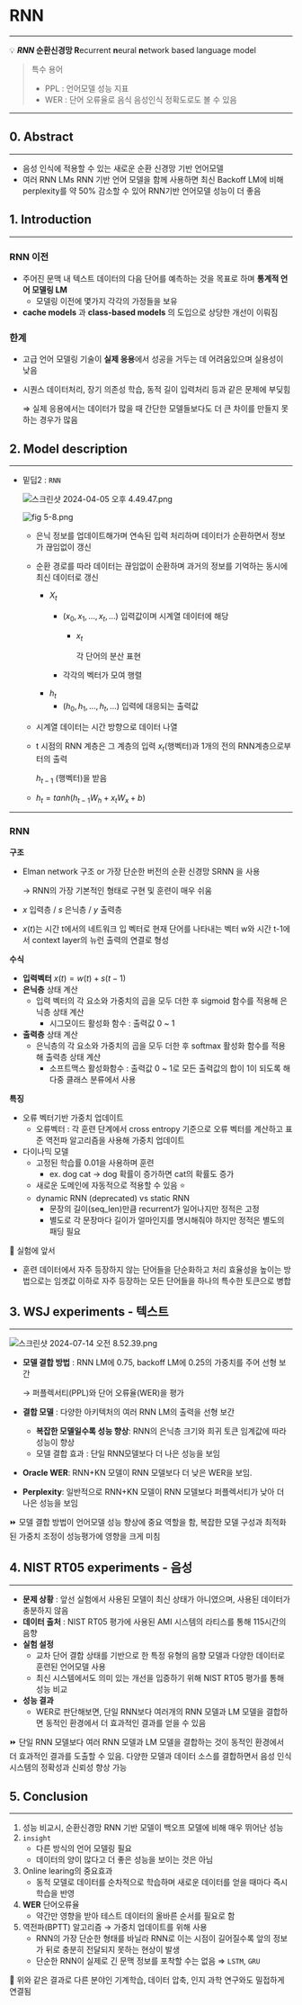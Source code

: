 # RNN

---

💡 ***RNN*  순환신경망
R**ecurrent **n**eural **n**etwork based language model

> 특수 용어
> - PPL : 언어모델 성능 지표
> - WER : 단어 오류율로 음식 음성인식 정확도로도 볼 수 있음

---

## 0. Abstract

---

- 음성 인식에 적용할 수 있는 새로운 순환 신경망 기반 언어모델
- 여러 RNN LMs RNN 기반 언어 모델을 함께 사용하면 최신 Backoff LM에 비해 perplexity를 약 50% 감소할 수 있어 RNN기반 언어모델 성능이 더 좋음

## 1. Introduction

---

### RNN 이전

- 주어진 문맥 내 텍스트 데이터의 다음 단어를 예측하는 것을 목표로 하며 **통계적 언어 모델링 LM**
    - 모델링 이전에 몇가지 각각의 가정들을 보유
- **cache models** 과 **class-based models** 의 도입으로 상당한 개선이 이뤄짐

### 한계

- 고급 언어 모델링 기술이 **실제 응용**에서 성공을 거두는 데 어려움있으며 실용성이 낮음
- 시퀀스 데이터처리, 장기 의존성 학습, 동적 길이 입력처리 등과 같은 문제에 부딪힘
    
    ⇒ 실제 응용에서는 데이터가 많을 때 간단한 모델들보다도 더 큰 차이를 만들지 못하는 경우가 많음
    

## 2. Model description

---

- 밑딥2 : `RNN`
    
    
    ![스크린샷 2024-04-05 오후 4.49.47.png](RNN%20cc05f6b8cf5f42bd83ebab042d171abf/%25E1%2584%2589%25E1%2585%25B3%25E1%2584%258F%25E1%2585%25B3%25E1%2584%2585%25E1%2585%25B5%25E1%2586%25AB%25E1%2584%2589%25E1%2585%25A3%25E1%2586%25BA_2024-04-05_%25E1%2584%258B%25E1%2585%25A9%25E1%2584%2592%25E1%2585%25AE_4.49.47.png)
    
    ![fig 5-8.png](RNN%20cc05f6b8cf5f42bd83ebab042d171abf/fig_5-8.png)
    
    - 은닉 정보를 업데이트해가며 연속된 입력 처리하며 데이터가 순환하면서 정보가 끊임없이 갱신
    - 순환 경로를 따라 데이터는 끊임없이 순환하며 과거의 정보를 기억하는 동시에 최신 데이터로 갱신
        - $X_t$
            - $(x_0, x_1, …, x_t, …)$ 입력값이며 시계열 데이터에 해당
                - $x_t$
                    
                    각 단어의 분산 표현
                    
            - 각각의 벡터가 모여 행렬
        - $h_t$
            - $(h_0, h_1, …, h_t, …)$ 입력에 대응되는 출력값
    - 시계열 데이터는 시간 방향으로 데이터 나열
    - t 시점의 RNN 계층은 그 계층의 입력 $x_t$(행벡터)과 1개의 전의 RNN계층으로부터의 출력
        
        $h_{t-1}$ (행벡터)을 받음
        
    - $h_t = tanh(h_{t-1}W_h + x_tW_x+b)$

---

### RNN

**구조**

- Elman network 구조 or 가장 단순한 버전의 순환 신경망 SRNN 을 사용
    
    → RNN의 가장 기본적인 형태로 구현 및 훈련이 매우 쉬움
    
- $x$ 입력층 / $s$ 은닉층 / $y$ 출력층
- $x(t)$는 시간 t에서의 네트워크 입 벡터로 현재 단어를 나타내는 벡터 w와 시간 t-1에서 context layer의 뉴런 출력의 연결로 형성

**수식**

- **입력벡터**  $x(t)=w(t)+s(t−1)$
- **은닉층** 상태 계산
    - 입력 벡터의 각 요소와 가중치의 곱을 모두 더한 후 sigmoid 함수를 적용해 은닉층 상태 계산
        - 시그모이드 활성화 함수 : 출력값 0 ~ 1
- **출력층** 상태 계산
    - 은닉층의 각 요소와 가중치의 곱을 모두 더한 후 softmax 활성화 함수를 적용해 출력층 상태 계산
        - 소프트맥스 활성화함수 : 출력값 0 ~ 1로 모든 출력값의 합이 1이 되도록 해 다중 클래스 분류에서 사용

**특징** 

- 오류 벡터기반 가중치 업데이트
    - 오류벡터 : 각 훈련 단계에서 cross entropy 기준으로 오류 벡터를 계산하고 표준 역전파 알고리즘을 사용해 가중치 업데이트
- 다이나믹 모델
    - 고정된 학습률 0.01을 사용하며 훈련
        - ex. dog cat → dog 확률이 증가하면 cat의 확률도 증가
    - 새로운 도메인에 자동적으로 적용할 수 있음 ⭐
    - dynamic RNN (deprecated) vs static RNN
        - 문장의 길이(seq_len)만큼 recurrent가 일어나지만 정적은 고정
        - 별도로 각 문장마다 길이가 얼마인지를 명시해줘야 하지만 정적은 별도의 패딩 필요

🔽 실험에 앞서

- 훈련 데이터에서 자주 등장하지 않는 단어들을 단순화하고 처리 효율성을 높이는 방법으로는 임곗값 이하로 자주 등장하는 모든 단어들을 하나의 특수한 토큰으로 병합

## 3. WSJ experiments - 텍스트

---

![스크린샷 2024-07-14 오전 8.52.39.png](RNN%20cc05f6b8cf5f42bd83ebab042d171abf/%25E1%2584%2589%25E1%2585%25B3%25E1%2584%258F%25E1%2585%25B3%25E1%2584%2585%25E1%2585%25B5%25E1%2586%25AB%25E1%2584%2589%25E1%2585%25A3%25E1%2586%25BA_2024-07-14_%25E1%2584%258B%25E1%2585%25A9%25E1%2584%258C%25E1%2585%25A5%25E1%2586%25AB_8.52.39.png)

- **모델 결합 방법** : RNN LM에 0.75, backoff LM에 0.25의 가중치를 주어 선형 보간
    
    → 퍼플렉서티(PPL)와 단어 오류율(WER)을 평가
    
- **결합 모델** : 다양한 아키텍처의 여러 RNN LM의 출력을 선형 보간
    - **복잡한 모델일수록 성능 향상**: RNN의 은닉층 크기와 희귀 토큰 임계값에 따라 성능이 향상
    - 모델 결합 효과 : 단일 RNN모델보다 더 나은 성능을 보임
- **Oracle WER**: RNN+KN 모델이 RNN 모델보다 더 낮은 WER을 보임.
- **Perplexity**: 일반적으로 RNN+KN 모델이 RNN 모델보다 퍼플렉서티가 낮아 더 나은 성능을 보임

⏩ 모델 결합 방법이 언어모델 성능 향상에 중요 역할을 함, 복잡한 모델 구성과 최적화된 가중치 조정이 성능평가에 영향을 크게 미침

## 4. NIST RT05 experiments - 음성

---

- **문제 상황** : 앞선 실험에서 사용된 모델이 최신 상태가 아니였으며, 사용된 데이터가 충분하지 않음
- **데이터 출처** : NIST RT05 평가에 사용된 AMI 시스템의 라티스를 통해 115시간의 음향
- **실험 설정**
    - 교차 단어 결합 상태를 기반으로 한 특정 유형의 음향 모델과 다양한 데이터로 훈련된 언어모델 사용
    - 최신 시스템에서도 의미 있는 개선을 입증하기 위해 NIST RT05 평가를 통해 성능 비교
- **성능 결과**
    - WER로 판단해보면, 단일 RNN보다 여러개의 RNN 모델과 LM 모델을 결합하면 동적인 환경에서 더 효과적인 결과를 얻을 수 있음

⏩ 단일 RNN 모델보다 여러 RNN 모델과 LM 모델을 결합하는 것이 동적인 환경에서 더 효과적인 결과를 도출할 수 있음. 다양한 모델과 데이터 소스를 결합하면서 음성 인식 시스템의 정확성과 신뢰성 향상 가능

## 5. Conclusion

---

1. 성능 비교시, 순환신경망  RNN 기반 모델이 백오프 모델에 비해 매우 뛰어난 성능
2. `insight`
    - 다른 방식의 언어 모델링 필요
    - 데이터의 양이 많다고 더 좋은 성능을 보이는 것은 아님
3. Online learing의 중요효과
    - 동적 모델로 데이터를 순차적으로 학습하며 새로운 데이터를 얻을 때마다 즉시 학습을 반영
4. **WER** 단어오류율
    - 약간만 영향을 받아 테스트 데이터의 올바른 순서를 필요로 함
5. 역전파(BPTT) 알고리즘 → 가중치 업데이트를 위해 사용
    - RNN의 가장 단순한 형태를 바닐라 RNN로 이는 시점이 길어질수록 앞의 정보가 뒤로 충분히 전달되지 못하는 현상이 발생
    - 단순한 RNN이 실제로 긴 문맥 정보를 포착할 수는 없음 ⇒ `LSTM`, `GRU`

🔼 위와 같은 결과로 다른 분야인 기계학습, 데이터 압축, 인지 과학 연구와도 밀접하게 연결됨

